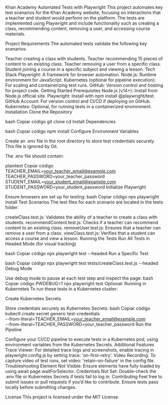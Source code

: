 Khan Academy Automated Tests with Playwright
This project automates key test scenarios for the Khan Academy website, focusing on interactions that a teacher and student would perform on the platform. The tests are implemented using Playwright and include functionality such as creating a class, recommending content, removing a user, and accessing course materials.

Project Requirements
The automated tests validate the following key scenarios:

Teacher creating a class with students.
Teacher recommending 15 pieces of content to an existing class.
Teacher removing a user from a specific class.
Student joining a course in a specific subject and viewing a lesson.
Tech Stack
Playwright: A framework for browser automation.
Node.js: Runtime environment for JavaScript.
Kubernetes (optional for pipeline execution): For scaling and containerizing test runs.
GitHub: Version control and hosting for project code.
Getting Started
Prerequisites
Node.js (v14+): Install from Node.js official site.
Playwright: Install with npm install @playwright/test.
GitHub Account: For version control and CI/CD if deploying on GitHub.
Kubernetes: Optional, for running tests in a containerized environment.
Installation
Clone the Repository

bash
Copiar código
git clone <repository-url>
cd <repository-name>
Install Dependencies

bash
Copiar código
npm install
Configure Environment Variables

Create an .env file in the root directory to store test credentials securely. This file is ignored by Git.

The .env file should contain:

plaintext
Copiar código
TEACHER_EMAIL=your_teacher_email@example.com
TEACHER_PASSWORD=your_teacher_password
STUDENT_EMAIL=your_student_email@example.com
STUDENT_PASSWORD=your_student_password
Initialize Playwright

Ensure browsers are set up for testing:
bash
Copiar código
npx playwright install
Test Scenarios
The test files for each scenario are located in the tests folder:

createClass.test.js: Validates the ability of a teacher to create a class with students.
recommendContent.test.js: Checks if a teacher can recommend content to an existing class.
removeUser.test.js: Ensures that a teacher can remove a user from a class.
viewClass.test.js: Verifies that a student can access a course and view a lesson.
Running the Tests
Run All Tests in Headed Mode (for visual tracking)

bash
Copiar código
npx playwright test --headed
Run a Specific Test

bash
Copiar código
npx playwright test tests/createClass.test.js --headed
Debug Mode

Use debug mode to pause at each test step and inspect the page:
bash
Copiar código
PWDEBUG=1 npx playwright test
Optional: Running in Kubernetes
To run these tests in a Kubernetes cluster:

Create Kubernetes Secrets

Store credentials securely as Kubernetes Secrets:
bash
Copiar código
kubectl create secret generic test-credentials \
    --from-literal=TEACHER_EMAIL=your_teacher_email@example.com \
    --from-literal=TEACHER_PASSWORD=your_teacher_password
Run the Pipeline

Configure your CI/CD pipeline to execute tests in a Kubernetes pod, using environment variables from the Kubernetes Secrets.
Additional Features
Trace Viewer: For detailed trace logs and screenshots, enable tracing in playwright.config.js by setting trace: 'on-first-retry'.
Video Recording: To capture video of test runs, set video: 'retain-on-failure' in the config file.
Troubleshooting
Element Not Visible: Ensure elements have fully loaded by using await page.waitForSelector.
Credentials Not Set: Double-check the .env file or Kubernetes Secrets if tests fail to log in.
Contributing
Feel free to submit issues or pull requests if you’d like to contribute. Ensure tests pass locally before submitting changes.

License
This project is licensed under the MIT License.